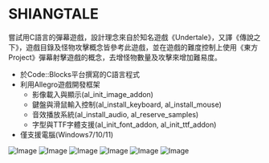 # SHIANGTALE
嘗試用C語言的彈幕遊戲，設計理念來自於知名遊戲《Undertale》，又譯《傳說之下》，遊戲目錄及怪物攻擊概念皆參考此遊戲，並在遊戲的難度控制上使用《東方Project》彈幕射擊遊戲的概念，去增怪物數量及攻擊來增加難易度。

- 於Code::Blocks平台撰寫的C語言程式
- 利用Allegro遊戲開發框架
  - 影像載入與顯示(al_init_image_addon)
  - 鍵盤與滑鼠輸入控制(al_install_keyboard, al_install_mouse)
  - 音效播放系統(al_install_audio, al_reserve_samples)
  - 字型與TTF字體支援(al_init_font_addon, al_init_ttf_addon)
- 僅支援電腦(Windows7/10/11) 

![Image](https://github.com/user-attachments/assets/df04659c-c95b-4501-8b8e-b79b734e1d7d)
![Image](https://github.com/user-attachments/assets/d9c84fdf-e288-41cb-83c0-2e9cc0c29733)
![Image](https://github.com/user-attachments/assets/ef979ed2-8540-40bf-a2f8-969bfca1fb91)
![Image](https://github.com/user-attachments/assets/82ab887a-d879-4cfb-bb95-42cfdb2ec65f)
![Image](https://github.com/user-attachments/assets/42cde761-53bd-45d1-a8c0-89e9439e7499)
![Image](https://github.com/user-attachments/assets/43a60410-f424-49db-b999-bf9b5fc30a2a)
